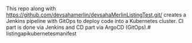 This repo along with https://github.com/devsahamerlin/devsahaMerlinListingTest.git/ creates a Jenkins pipeline with GitOps to deploy code into a Kubernetes cluster. CI part is done via Jenkins and CD part via ArgoCD (GitOps).# listingapikubernetesmanifest
